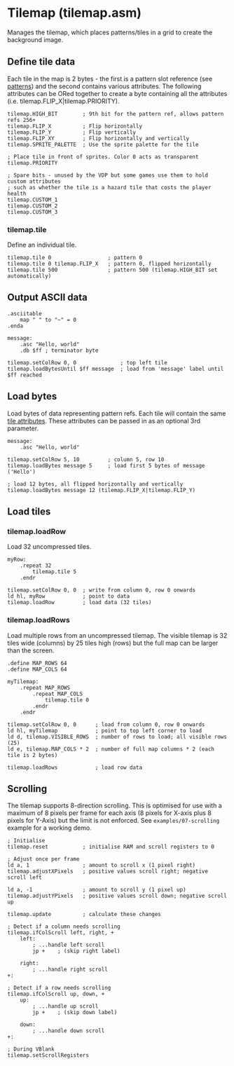 # Tilemap (tilemap.asm)

Manages the tilemap, which places patterns/tiles in a grid to create the background image.

## Define tile data

Each tile in the map is 2 bytes - the first is a pattern slot reference  (see [patterns](./patterns.md)) and the second contains various attributes. The following attributes can be ORed together to create a byte containing all the attributes (i.e. tilemap.FLIP_X|tilemap.PRIORITY).

```
tilemap.HIGH_BIT        ; 9th bit for the pattern ref, allows pattern refs 256+
tilemap.FLIP_X          ; Flip horizontally
tilemap.FLIP_Y          ; Flip vertically
tilemap.FLIP_XY         ; Flip horizontally and vertically
tilemap.SPRITE_PALETTE  ; Use the sprite palette for the tile

; Place tile in front of sprites. Color 0 acts as transparent
tilemap.PRIORITY

; Spare bits - unused by the VDP but some games use them to hold custom attributes
; such as whether the tile is a hazard tile that costs the player health
tilemap.CUSTOM_1
tilemap.CUSTOM_2
tilemap.CUSTOM_3
```

### tilemap.tile

Define an individual tile.

```
tilemap.tile 0                  ; pattern 0
tilemap.tile 0 tilemap.FLIP_X   ; pattern 0, flipped horizontally
tilemap.tile 500                ; pattern 500 (tilemap.HIGH_BIT set automatically)
```

## Output ASCII data

```
.asciitable
    map " " to "~" = 0
.enda

message:
    .asc "Hello, world"
    .db $ff ; terminator byte

tilemap.setColRow 0, 0              ; top left tile
tilemap.loadBytesUntil $ff message  ; load from 'message' label until $ff reached
```

## Load bytes

Load bytes of data representing pattern refs. Each tile will contain the same [tile attributes](#tile-attributes). These attributes can be passed in as an optional 3rd parameter.

```
message:
    .asc "Hello, world"

tilemap.setColRow 5, 10         ; column 5, row 10
tilemap.loadBytes message 5     ; load first 5 bytes of message ('Hello')

; load 12 bytes, all flipped horizontally and vertically
tilemap.loadBytes message 12 (tilemap.FLIP_X|tilemap.FLIP_Y)
```

## Load tiles

### tilemap.loadRow

Load 32 uncompressed tiles.

```
myRow:
    .repeat 32
        tilemap.tile 5
    .endr

tilemap.setColRow 0, 0  ; write from column 0, row 0 onwards
ld hl, myRow            ; point to data
tilemap.loadRow         ; load data (32 tiles)
```

### tilemap.loadRows

Load multiple rows from an uncompressed tilemap. The visible tilemap is 32 tiles wide (columns) by 25 tiles high (rows) but the full map can be larger than the screen.

```
.define MAP_ROWS 64
.define MAP_COLS 64

myTilemap:
    .repeat MAP_ROWS
        .repeat MAP_COLS
            tilemap.tile 0
        .endr
    .endr

tilemap.setColRow 0, 0      ; load from column 0, row 0 onwards
ld hl, myTilemap            ; point to top left corner to load
ld d, tilemap.VISIBLE_ROWS  ; number of rows to load; all visible rows (25)
ld e, tilemap.MAP_COLS * 2  ; number of full map columns * 2 (each tile is 2 bytes)

tilemap.loadRows            ; load row data

```

## Scrolling

The tilemap supports 8-direction scrolling. This is optimised for use with a maximum of 8 pixels per frame for each axis (8 pixels for X-axis plus 8 pixels for Y-Axis) but the limit is not enforced. See `examples/07-scrolling` example for a working demo.

```
; Initialise
tilemap.reset           ; initialise RAM and scroll registers to 0

; Adjust once per frame
ld a, 1                 ; amount to scroll x (1 pixel right)
tilemap.adjustXPixels   ; positive values scroll right; negative scroll left

ld a, -1                ; amount to scroll y (1 pixel up)
tilemap.adjustYPixels   ; positive values scroll down; negative scroll up

tilemap.update          ; calculate these changes

; Detect if a column needs scrolling
tilemap.ifColScroll left, right, +
    left:
        ; ...handle left scroll
        jp +    ; (skip right label)

    right:
        ; ...handle right scroll
+:

; Detect if a row needs scrolling
tilemap.ifColScroll up, down, +
    up:
        ; ...handle up scroll
        jp +    ; (skip down label)

    down:
        ; ...handle down scroll
+:

; During VBlank
tilemap.setScrollRegisters
```
